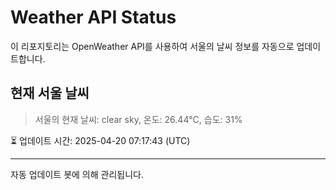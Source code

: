 
# Weather API Status

이 리포지토리는 OpenWeather API를 사용하여 서울의 날씨 정보를 자동으로 업데이트합니다.

## 현재 서울 날씨
> 서울의 현재 날씨: clear sky, 온도: 26.44°C, 습도: 31%

⏳ 업데이트 시간: 2025-04-20 07:17:43 (UTC)

---
자동 업데이트 봇에 의해 관리됩니다.
